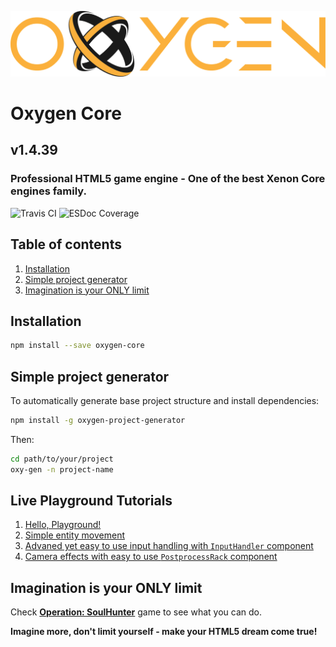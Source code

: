 ![logo](https://raw.githubusercontent.com/PsichiX/Oxygen/master/assets/images/oxygen-core-dark.svg?sanitize=true)

# Oxygen Core
## v1.4.39
### Professional HTML5 game engine - One of the best Xenon Core engines family.

![Travis CI](https://travis-ci.org/PsichiX/Oxygen.svg?branch=master)
![ESDoc Coverage](http://oxygen.docs.psichix.io/badge.svg?sanitize=true)

## Table of contents
1. [Installation](#installation)
1. [Simple project generator](#simple-project-generator)
1. [Imagination is your ONLY limit](#imagination-is-your-only-limit)

## Installation
```bash
npm install --save oxygen-core
```

## Simple project generator
To automatically generate base project structure and install dependencies:
```bash
npm install -g oxygen-project-generator
```

Then:
```bash
cd path/to/your/project
oxy-gen -n project-name
```

## Live Playground Tutorials
1. [Hello, Playground!](http://labs.oxygencore.io/BJi1KjNFM)
1. [Simple entity movement](http://labs.oxygencore.io/rJhJTi4KM )
1. [Advaned yet easy to use input handling with `InputHandler` component](http://labs.oxygencore.io/ry24CjEKM)
1. [Camera effects with easy to use `PostprocessRack` component](http://labs.oxygencore.io/BybMizh9z)

## Imagination is your ONLY limit
Check **[Operation: SoulHunter](http://soulhunter.psichix.io)** game to see what you can do.

**Imagine more, don't limit yourself - make your HTML5 dream come true!**
